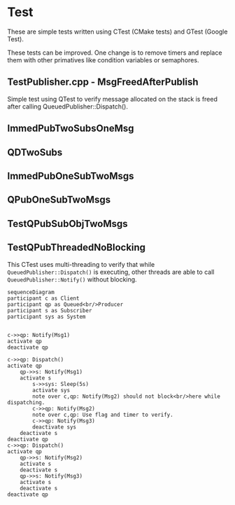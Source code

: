 # Test

These are simple tests written using CTest (CMake tests) and GTest (Google Test).

These tests can be improved. One change is to remove timers and replace them
with other primatives like condition variables or semaphores.


## TestPublisher.cpp - MsgFreedAfterPublish

Simple test using QTest to verify message allocated on the stack is freed
after calling QueuedPublisher::Dispatch().

## ImmedPubTwoSubsOneMsg

## QDTwoSubs

## ImmedPubOneSubTwoMsgs

## QPubOneSubTwoMsgs

## TestQPubSubObjTwoMsgs

## TestQPubThreadedNoBlocking

This CTest uses multi-threading to verify that while
`QueuedPublisher::Dispatch()` is executing, other threads are able to call
`QueuedPublisher::Notify()` without blocking.

```mermaid
sequenceDiagram
participant c as Client
participant qp as Queued<br/>Producer
participant s as Subscriber
participant sys as System


c->>qp: Notify(Msg1)
activate qp
deactivate qp

c->>qp: Dispatch()
activate qp
    qp->>s: Notify(Msg1)
    activate s
        s->>sys: Sleep(5s)
        activate sys
        note over c,qp: Notify(Msg2) should not block<br/>here while dispatching.
        c->>qp: Notify(Msg2)
        note over c,qp: Use flag and timer to verify.
        c->>qp: Notify(Msg3)
        deactivate sys
    deactivate s
deactivate qp
c->>qp: Dispatch()
activate qp
    qp->>s: Notify(Msg2)
    activate s
    deactivate s
    qp->>s: Notify(Msg3)
    activate s
    deactivate s
deactivate qp
```
